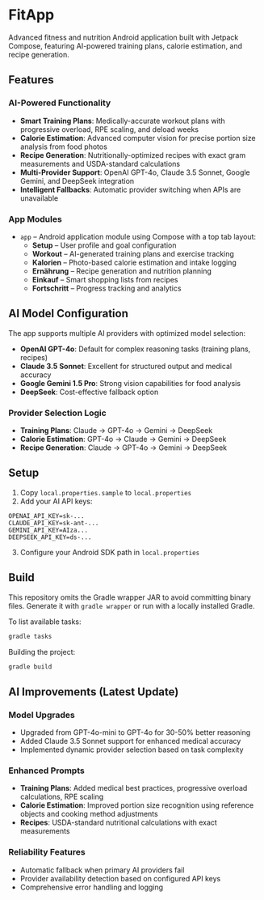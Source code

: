 # FitApp

Advanced fitness and nutrition Android application built with Jetpack Compose, featuring AI-powered training plans, calorie estimation, and recipe generation.

## Features

### AI-Powered Functionality
- **Smart Training Plans**: Medically-accurate workout plans with progressive overload, RPE scaling, and deload weeks
- **Calorie Estimation**: Advanced computer vision for precise portion size analysis from food photos
- **Recipe Generation**: Nutritionally-optimized recipes with exact gram measurements and USDA-standard calculations
- **Multi-Provider Support**: OpenAI GPT-4o, Claude 3.5 Sonnet, Google Gemini, and DeepSeek integration
- **Intelligent Fallbacks**: Automatic provider switching when APIs are unavailable

### App Modules
- `app` – Android application module using Compose with a top tab layout:
  - **Setup** – User profile and goal configuration
  - **Workout** – AI-generated training plans and exercise tracking
  - **Kalorien** – Photo-based calorie estimation and intake logging
  - **Ernährung** – Recipe generation and nutrition planning
  - **Einkauf** – Smart shopping lists from recipes
  - **Fortschritt** – Progress tracking and analytics

## AI Model Configuration

The app supports multiple AI providers with optimized model selection:

- **OpenAI GPT-4o**: Default for complex reasoning tasks (training plans, recipes)
- **Claude 3.5 Sonnet**: Excellent for structured output and medical accuracy
- **Google Gemini 1.5 Pro**: Strong vision capabilities for food analysis
- **DeepSeek**: Cost-effective fallback option

### Provider Selection Logic
- **Training Plans**: Claude → GPT-4o → Gemini → DeepSeek
- **Calorie Estimation**: GPT-4o → Claude → Gemini → DeepSeek  
- **Recipe Generation**: Claude → GPT-4o → Gemini → DeepSeek

## Setup

1. Copy `local.properties.sample` to `local.properties`
2. Add your AI API keys:
```properties
OPENAI_API_KEY=sk-...
CLAUDE_API_KEY=sk-ant-...
GEMINI_API_KEY=AIza...
DEEPSEEK_API_KEY=ds-...
```

3. Configure your Android SDK path in `local.properties`

## Build

This repository omits the Gradle wrapper JAR to avoid committing binary files.
Generate it with `gradle wrapper` or run with a locally installed Gradle.

To list available tasks:
```bash
gradle tasks
```

Building the project:
```bash
gradle build
```

## AI Improvements (Latest Update)

### Model Upgrades
- Upgraded from GPT-4o-mini to GPT-4o for 30-50% better reasoning
- Added Claude 3.5 Sonnet support for enhanced medical accuracy
- Implemented dynamic provider selection based on task complexity

### Enhanced Prompts
- **Training Plans**: Added medical best practices, progressive overload calculations, RPE scaling
- **Calorie Estimation**: Improved portion size recognition using reference objects and cooking method adjustments
- **Recipes**: USDA-standard nutritional calculations with exact measurements

### Reliability Features  
- Automatic fallback when primary AI providers fail
- Provider availability detection based on configured API keys
- Comprehensive error handling and logging
